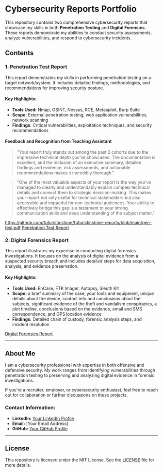 # Cybersecurity Reports Portfolio

This repository contains two comprehensive cybersecurity reports that showcase my skills in both **Penetration Testing** and **Digital Forensics**. These reports demonstrate my abilities to conduct security assessments, analyze vulnerabilities, and respond to cybersecurity incidents.

## Contents

### 1. Penetration Test Report
This report demonstrates my skills in performing penetration testing on a target network/system. It includes detailed findings, methodologies, and recommendations for improving security posture.

#### Key Highlights:
- **Tools Used:** Nmap, OSINT, Nessus, RCE, Metasploit, Burp Suite
- **Scope:** External penetration testing, web application vulnerabilities, network scanning
- **Findings:** Critical vulnerabilities, exploitation techniques, and security recommendations

#### Feedback and Recognition from Teaching Assistant
> "Your report truly stands out among the past 2 cohorts due to the impressive technical depth you've showcased. The documentation is excellent, and the inclusion of an executive summary, detailed findings and evidence, risk assessments, and actionable recommendations makes it incredibly thorough."

> "One of the most valuable aspects of your report is the way you've managed to clearly and understandably explain complex technical details and connect them to strategic decision-making. This makes your report not only useful for technical stakeholders but also accessible and impactful for non-technical audiences. Your ability to effectively bridge this gap is a testament to your strong communication skills and deep understanding of the subject matter."

https://github.com/futuristicstone/futuristicstone-reports/blob/main/pen-test.pdf
[Penetration Test Report]([./pen-test-report/README.md](https://github.com/futuristicstone/futuristicstone-reports/blob/main/pen-test.pdf))

### 2. Digital Forensics Report
This report illustrates my expertise in conducting digital forensics investigations. It focuses on the analysis of digital evidence from a suspected security breach and includes detailed steps for data acquisition, analysis, and evidence preservation.

#### Key Highlights:
- **Tools Used:** EnCase, FTK Imager, Autopsy, Sleuth Kit
- **Scope:** a brief summary of the case, your tools and equipment, unique details about the device, contact info and conclusions about the subjects, significant evidence of the theft and vandalism conspiracies, a plot timeline, conclusions based on the evidence, email and SMS correspondence, and GPS location evidence
- **Findings:** Detailed chain of custody, forensic analysis steps, and incident resolution

[Digital Forensics Report](./digital-forensics-report/README.md)

---

## About Me
I am a cybersecurity professional with expertise in both offensive and defensive security. My work ranges from identifying vulnerabilities through penetration testing to preserving and analyzing digital evidence in forensic investigations. 

If you're a recruiter, employer, or cybersecurity enthusiast, feel free to reach out for collaboration or further discussions on these projects.

### Contact Information:
- **LinkedIn:** [Your LinkedIn Profile](https://www.linkedin.com/in/yourprofile)
- **Email:** [Your Email Address]
- **GitHub:** [Your GitHub Profile](https://github.com/yourusername)

---

## License
This repository is licensed under the MIT License. See the [LICENSE](LICENSE) file for more details.
